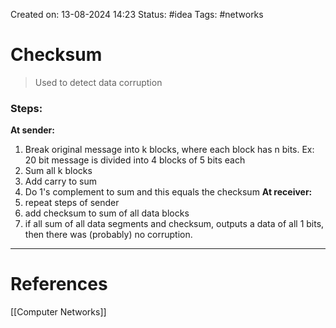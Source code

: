 Created on: 13-08-2024 14:23
Status: #idea
Tags: #networks 
# Checksum
>Used to detect data corruption
### Steps:
**At sender:**
1. Break original message into k blocks, where each block has n bits. 
	Ex: 20 bit message is divided into 4 blocks of 5 bits each
2. Sum all k blocks
3. Add carry to sum
4. Do 1's complement to sum and this equals the checksum
 **At receiver:**
 1. repeat steps of sender
 2. add checksum to sum of all data blocks
 3. if all sum of all data segments and checksum, outputs a data of all 1 bits, then there was (probably)  no corruption.




-----------------
# References
[[Computer Networks]]